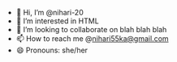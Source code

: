 - 👋 Hi, I’m @nihari-20
- 👀 I’m interested in HTML
- 💞️ I’m looking to collaborate on blah blah blah 
- 📫 How to reach me @nihari55ka@gmail.com
- 😄 Pronouns: she/her

<!---
nihari-20/nihari-20 is a ✨ special ✨ repository because its `README.md` (this file) appears on your GitHub profile.
You can click the Preview link to take a look at your changes.
--->

